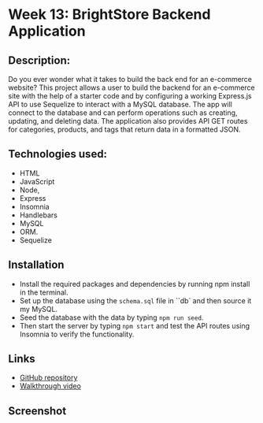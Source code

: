 # Week 13: BrightStore Backend Application

## Description:
Do you ever wonder what it takes to build the back end for an e-commerce website? This project allows a user to build the backend for an e-commerce site with the help of a starter code and by configuring a working Express.js API to use Sequelize to interact with a MySQL database. The app will connect to the database and can perform operations such as creating, updating, and deleting data. The application also provides API GET routes for categories, products, and tags that return data in a formatted JSON.

## Technologies used: 
- HTML
- JavaScript 
- Node, 
- Express
- Insomnia 
- Handlebars
- MySQL 
- ORM.
- Sequelize

## Installation
- Install the required packages and dependencies by running npm install in the terminal.
- Set up the database using the `schema.sql` file in ``db` and then source it my MySQL.
- Seed the database with the data by typing `npm run seed`.
- Then start the server by typing `npm start` and test the API routes using Insomnia to verify the functionality.

## Links 
- [GitHub repository](https://github.com/kagebright/E-commerce-Application)
- [Walkthrough video]()

## Screenshot 
